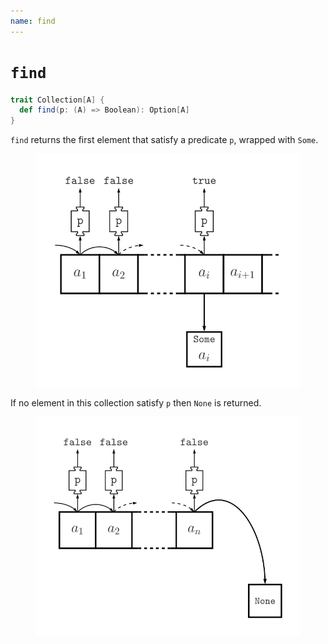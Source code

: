 ```yaml
---
name: find
---
```


# `find`

~~~ scala
trait Collection[A] {
  def find(p: (A) => Boolean): Option[A]
}
~~~

`find` returns the first element that satisfy a predicate `p`, wrapped with `Some`.

<figure class="diagram">
  <img src="images/find.svg" alt="find function">
  <!-- <figcaption class="diagram-desc"></figcaption> -->
</figure>

If no element in this collection satisfy `p` then `None` is returned.

<figure class="diagram">
  <img src="images/find.2.svg" alt="find function">
  <!-- <figcaption class="diagram-desc"></figcaption> -->
</figure>
